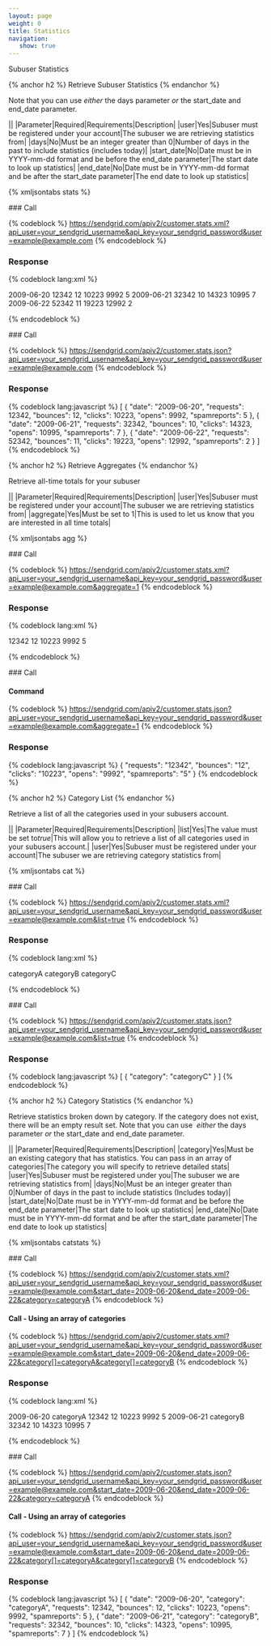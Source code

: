 ```yaml
---
layout: page
weight: 0
title: Statistics
navigation:
   show: true
---
```


Subuser Statistics


{% anchor h2 %} Retrieve Subuser Statistics {% endanchor %}


Note that you can use *either* the days parameter *or* the start\_date and end\_date parameter.

||
|Parameter|Required|Requirements|Description|
|user|Yes|Subuser must be registered under your account|The subuser we are retrieving statistics from|
|days|No|Must be an integer greater than 0|Number of days in the past to include statistics (includes today)|
|start\_date|No|Date must be in YYYY-mm-dd format and be before the end\_date parameter|The start date to look up statistics|
|end\_date|No|Date must be in YYYY-mm-dd format and be after the start\_date parameter|The end date to look up statistics|

{% xmljsontabs stats %}

<div markdown="1" class="tab-content">
<div markdown="1" class="tab-pane" id="stats-xml">
### Call



{% codeblock %}
https://sendgrid.com/apiv2/customer.stats.xml?api_user=your_sendgrid_username&api_key=your_sendgrid_password&user=example@example.com
{% endcodeblock %}
  <h3>Response</h3>
    
{% codeblock lang:xml %}
<?xml version="1.0" encoding="ISO-8859-1"?>

<stats>
   <day>
      <date>2009-06-20</date>
      <requests>12342</requests>
      <bounces>12</bounces>
      <clicks>10223</clicks>
      <opens>9992</opens>
      <spamreports>5</spamreports>
   </day>
   <day>
      <date>2009-06-21</date>
      <requests>32342</requests>
      <bounces>10</bounces>
      <clicks>14323</clicks>
      <opens>10995</opens>
      <spamreports>7</spamreports>
   </day>
   <day>
      <date>2009-06-22</date>
      <requests>52342</requests>
      <bounces>11</bounces>
      <clicks>19223</clicks>
      <opens>12992</opens>
      <spamreports>2</spamreports>
   </day>
</stats>

{% endcodeblock %}




</div>
<div markdown="1" class="tab-pane active" id="stats-json">
### Call



{% codeblock %}
https://sendgrid.com/apiv2/customer.stats.json?api_user=your_sendgrid_username&api_key=your_sendgrid_password&user=example@example.com
{% endcodeblock %}
  <h3>Response</h3>
    
{% codeblock lang:javascript %}
[
  {
    "date": "2009-06-20",
    "requests": 12342,
    "bounces": 12,
    "clicks": 10223,
    "opens": 9992,
    "spamreports": 5
  },
  {
    "date": "2009-06-21",
    "requests": 32342,
    "bounces": 10,
    "clicks": 14323,
    "opens": 10995,
    "spamreports": 7
  },
  {
    "date": "2009-06-22",
    "requests": 52342,
    "bounces": 11,
    "clicks": 19223,
    "opens": 12992,
    "spamreports": 2
  }
]
{% endcodeblock %}




</div>
</div>

{% anchor h2 %} Retrieve Aggregates {% endanchor %}


Retrieve all-time totals for your subuser

||
|Parameter|Required|Requirements|Description|
|user|Yes|Subuser must be registered under your account|The subuser we are retrieving statistics from|
|aggregate|Yes|Must be set to 1|This is used to let us know that you are interested in all time totals|

{% xmljsontabs agg %}

<div markdown="1" class="tab-content">
<div markdown="1" class="tab-pane" id="agg-xml">
### Call



{% codeblock %}
https://sendgrid.com/apiv2/customer.stats.xml?api_user=your_sendgrid_username&api_key=your_sendgrid_password&user=example@example.com&aggregate=1
{% endcodeblock %}
  <h3>Response</h3>
    
{% codeblock lang:xml %}
<?xml version="1.0" encoding="ISO-8859-1"?>

<stats>
   <requests>12342</requests>
   <bounces>12</bounces>
   <clicks>10223</clicks>
   <opens>9992</opens>
   <spamreports>5</spamreports>
</stats>

{% endcodeblock %}




</div>
<div markdown="1" class="tab-pane active" id="agg-json">
### Call

#### Command



{% codeblock %}
https://sendgrid.com/apiv2/customer.stats.json?api_user=your_sendgrid_username&api_key=your_sendgrid_password&user=example@example.com&aggregate=1
{% endcodeblock %}
  <h3>Response</h3>
    
{% codeblock lang:javascript %}
{
  "requests": "12342",
  "bounces": "12",
  "clicks": "10223",
  "opens": "9992",
  "spamreports": "5"
}
{% endcodeblock %}




</div>
</div>

{% anchor h2 %} Category List {% endanchor %}


Retrieve a list of all the categories used in your subusers account.

||
|Parameter|Required|Requirements|Description|
|list|Yes|The value must be set to*true*|This will allow you to retrieve a list of all categories used in your subusers account.|
|user|Yes|Subuser must be registered under your account|The subuser we are retrieving category statistics from|

{% xmljsontabs cat %}

<div markdown="1" class="tab-content">
<div markdown="1" class="tab-pane" id="cat-xml">
### Call



{% codeblock %}
https://sendgrid.com/apiv2/customer.stats.xml?api_user=your_sendgrid_username&api_key=your_sendgrid_password&user=example@example.com&list=true
{% endcodeblock %}
  <h3>Response</h3>
    
{% codeblock lang:xml %}
<?xml version="1.0" encoding="ISO-8859-1"?>

<categories>
   <category>categoryA</category>
   <category>categoryB</category>
   <category>categoryC</category>
</categories>

{% endcodeblock %}




</div>
<div markdown="1" class="tab-pane active" id="cat-json">
### Call



{% codeblock %}
https://sendgrid.com/apiv2/customer.stats.json?api_user=your_sendgrid_username&api_key=your_sendgrid_password&user=example@example.com&list=true
{% endcodeblock %}
  <h3>Response</h3>
    
{% codeblock lang:javascript %}
[
  {
    "category": "categoryC"
  }
]
{% endcodeblock %}




</div>
</div>

{% anchor h2 %} Category Statistics {% endanchor %}


Retrieve statistics broken down by category. If the category does not exist, there will be an empty result set. Note that you can use  *either* the days parameter *or* the start\_date and end\_date parameter.

||
|Parameter|Required|Requirements|Description|
|category|Yes|Must be an existing category that has statistics. You can pass in an array of categories|The category you will specify to retrieve detailed stats|
|user|Yes|Subuser must be registered under you|The subuser we are retrieving statistics from|
|days|No|Must be an integer greater than 0|Number of days in the past to include statistics (Includes today)|
|start\_date|No|Date must be in YYYY-mm-dd format and be before the end\_date parameter|The start date to look up statistics|
|end\_date|No|Date must be in YYYY-mm-dd format and be after the start\_date parameter|The end date to look up statistics|

{% xmljsontabs catstats %}

<div markdown="1" class="tab-content">
<div markdown="1" class="tab-pane" id="catstats-xml">
### Call



{% codeblock %}
https://sendgrid.com/apiv2/customer.stats.xml?api_user=your_sendgrid_username&api_key=your_sendgrid_password&user=example@example.com&start_date=2009-06-20&end_date=2009-06-22&category=categoryA
{% endcodeblock %}
    <h4>Call - Using an array of categories</h4>
    {% codeblock %}
https://sendgrid.com/apiv2/customer.stats.xml?api_user=your_sendgrid_username&api_key=your_sendgrid_password&user=example@example.com&start_date=2009-06-20&end_date=2009-06-22&category[]=categoryA&category[]=categoryB
{% endcodeblock %}



### Response




{% codeblock lang:xml %}
<?xml version="1.0" encoding="ISO-8859-1"?>

<stats>
   <day>
      <date>2009-06-20</date>
      <category>categoryA</category>
      <requests>12342</requests>
      <bounces>12</bounces>
      <clicks>10223</clicks>
      <opens>9992</opens>
      <spamreports>5</spamreports>
   </day>
   <day>
      <date>2009-06-21</date>
      <category>categoryB</category>
      <requests>32342</requests>
      <bounces>10</bounces>
      <clicks>14323</clicks>
      <opens>10995</opens>
      <spamreports>7</spamreports>
   </day>
</stats>

{% endcodeblock %}




</div>
<div markdown="1" class="tab-pane active" id="catstats-json">
### Call



{% codeblock %}
https://sendgrid.com/apiv2/customer.stats.json?api_user=your_sendgrid_username&api_key=your_sendgrid_password&user=example@example.com&start_date=2009-06-20&end_date=2009-06-22&category=categoryA
{% endcodeblock %}
    <h4>Call - Using an array of categories</h4>
    {% codeblock %}
https://sendgrid.com/apiv2/customer.stats.json?api_user=your_sendgrid_username&api_key=your_sendgrid_password&user=example@example.com&start_date=2009-06-20&end_date=2009-06-22&category[]=categoryA&category[]=categoryB
{% endcodeblock %}



### Response




{% codeblock lang:javascript %}
[
  {
    "date": "2009-06-20",
    "category": "categoryA",
    "requests": 12342,
    "bounces": 12,
    "clicks": 10223,
    "opens": 9992,
    "spamreports": 5
  },
  {
    "date": "2009-06-21",
    "category": "categoryB",
    "requests": 32342,
    "bounces": 10,
    "clicks": 14323,
    "opens": 10995,
    "spamreports": 7
  }
]
{% endcodeblock %}




</div>

